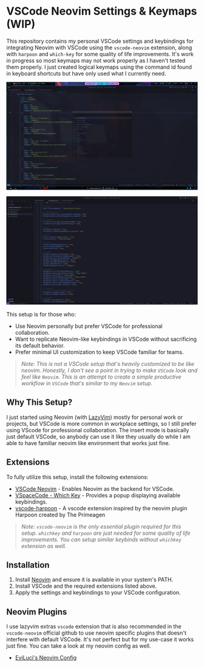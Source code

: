 # VSCode Neovim Settings & Keymaps (WIP)

This repository contains my personal VSCode settings and keybindings for integrating Neovim with VSCode using the `vscode-neovim` extension, along with `harpoon` and `which-key` for some quality of life improvements. It's work in progress so most keymaps may not work properly as I haven't tested them properly. I just created logical keymaps using the command id found in keyboard shortcuts but have only used what I currently need.

![VSCode](https://github.com/EviLuci/vscode_neovim_settings/blob/main/assets/vscode_whichkey.png)

![VSCode](https://github.com/EviLuci/vscode_neovim_settings/blob/main/assets/vscode_with_file_explorer.png)

This setup is for those who:

- Use Neovim personally but prefer VSCode for professional collaboration.
- Want to replicate Neovim-like keybindings in VSCode without sacrificing its default behavior.
- Prefer minimal UI customization to keep VSCode familiar for teams.

> _Note: This is not a VSCode setup that's heavily customized to be like neovim. Honestly, I don't see a point in trying to make `VSCode` look and feel like `Neovim`. This is an attempt to create a simple productive workflow in `VSCode` that's similar to my `Neovim` setup._

## Why This Setup?

I just started using Neovim (with [LazyVim](https://lazyvim.org/)) mostly for personal work or projects, but VSCode is more common in workplace settings, so I still prefer using VScode for professional collaboration. The insert mode is basically just default VSCode, so anybody can use it like they usually do while I am able to have familiar neovim like environment that works just fine.

## Extensions
To fully utilize this setup, install the following extensions:

- [VSCode Neovim](https://github.com/vscode-neovim/vscode-neovim) - Enables Neovim as the backend for VSCode.
- [VSpaceCode - Which Key](https://github.com/VSpaceCode/vscode-which-key) - Provides a popup displaying available keybindings.
- [vscode-harpoon](https://github.com/tobias-z/vscode-harpoon) - A vscode extension inspired by the neovim plugin Harpoon created by The Primeagen

> _Note: `vscode-neovim` is the only essential plugin required for this setup. `whichkey` and `harpoon` are just needed for some quality of life improvements. You can setup similar keybinds without `whichkey` extension as well._

## Installation
1. Install [Neovim](https://neovim.io/) and ensure it is available in your system's PATH.
2. Install VSCode and the required extensions listed above.
3. Apply the settings and keybindings to your VSCode configuration.

## Neovim Plugins
I use lazyvim extras `vscode` extension that is also recommended in the `vscode-neovim` official github to use neovim specific plugins that doesn't interfere with default VSCode. It's not perfect but for my use-case it works just fine. You can take a look at my neovim config as well.

- [EviLuci's Neovim Config](https://github.com/EviLuci/dotfiles/tree/main/.config/nvim)